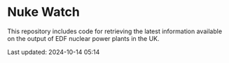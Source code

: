 # Nuke Watch

This repository includes code for retrieving the latest information available on the output of EDF nuclear power plants in the UK.

Last updated: 2024-10-14 05:14